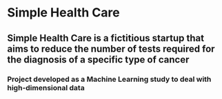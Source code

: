 # Simple Health Care

## Simple Health Care is a fictitious startup that aims to reduce the number of tests required for the diagnosis of a specific type of cancer

### Project developed as a Machine Learning study to deal with high-dimensional data
